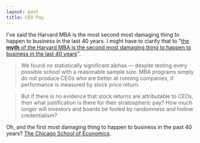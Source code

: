 ```yaml
---
layout: post
title: CEO Pay
---
```


I've said the Harvard MBA is the most second most damaging thing to happen to business in the last 40 years.
I might have to clarify that to "[the **myth** of the Harvard MBA is the second
most damaging thing to happen to business in the last 40 years](https://www.institutionalinvestor.com/article/b1db3jy3201d38/The-MBA-Myth-and-the-Cult-of-the-CEO)".

> We found no statistically significant alphas — despite testing every
> possible school with a reasonable sample size. MBA programs simply do not
> produce CEOs who are better at running companies, if performance is measured
> by stock price return.

> But if there is no evidence that stock returns are attributable to CEOs,
> then what justification is there for their stratospheric pay? How much
> longer will investors and boards be fooled by randomness and hollow
> credentialism?

Oh, and the first most damaging thing to happen to business in the past 40 years? [The Chicago School of Economics](https://boingboing.net/2017/10/25/stiglitz-vs-friedman.html).

<a href="https://brid.gy/publish/twitter"></a>
